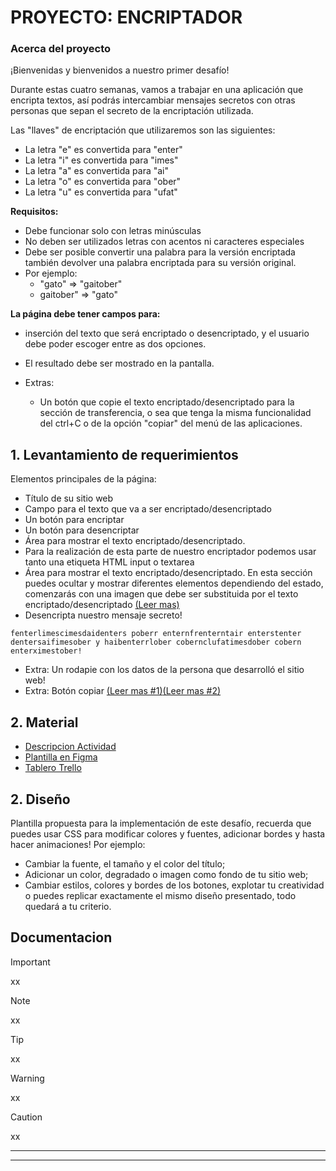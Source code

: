 # PROYECTO: ENCRIPTADOR
### Acerca del proyecto

¡Bienvenidas y bienvenidos a nuestro primer desafío!

Durante estas cuatro semanas, vamos a trabajar en una aplicación que encripta textos, así podrás intercambiar mensajes secretos con otras personas que sepan el secreto de la encriptación utilizada.

Las "llaves" de encriptación que utilizaremos son las siguientes:

- La letra "e" es convertida para "enter"
- La letra "i" es convertida para "imes"
- La letra "a" es convertida para "ai"
- La letra "o" es convertida para "ober"
- La letra "u" es convertida para "ufat"

**Requisitos:**

- Debe funcionar solo con letras minúsculas
- No deben ser utilizados letras con acentos ni caracteres especiales
- Debe ser posible convertir una palabra para la versión encriptada también devolver una palabra encriptada para su versión original.
- Por ejemplo:
  - "gato" => "gaitober"
  - gaitober" => "gato"

**La página debe tener campos para:**
- inserción del texto que será encriptado o desencriptado, y el usuario debe poder escoger entre as dos opciones.
- El resultado debe ser mostrado en la pantalla.
- Extras:

  - Un botón que copie el texto encriptado/desencriptado para la sección de transferencia, o sea que tenga la misma funcionalidad del ctrl+C o de la opción "copiar" del menú de las aplicaciones.

## 1. Levantamiento de requerimientos
Elementos principales de la página: 
- Título de su sitio web
- Campo para el texto que va a ser encriptado/desencriptado
- Un botón para encriptar
- Un botón para desencriptar
- Área para mostrar el texto encriptado/desencriptado.
- Para la realización de esta parte de nuestro encriptador podemos usar tanto una etiqueta HTML input o textarea
- Área para mostrar el texto encriptado/desencriptado. En esta sección puedes ocultar y mostrar diferentes elementos dependiendo del estado, comenzarás con una imagen que debe ser substituida por el texto encriptado/desencriptado [(Leer mas)](https://www.w3schools.com/jsref/prop_style_display.asp)
- Desencripta nuestro mensaje secreto!

```text
fenterlimescimesdaidenters poberr enternfrenterntair enterstenter dentersaifimesober y haibenterrlober cobernclufatimesdober cobern enterximestober!
``` 
- Extra: Un rodapie con los datos de la persona que desarrolló el sitio web!
- Extra: Botón copiar [(Leer mas #1)](https://developer.mozilla.org/en-US/docs/Mozilla/Add-ons/WebExtensions/Interact_with_the_clipboard)[(Leer mas #2)](https://developer.mozilla.org/en-US/docs/Web/API/Clipboard_API)

## 2. Material
- [Descripcion Actividad](https://www.aluracursos.com/challenges/challenge-one-logica/sprint01-construye-un-encriptador-texto-con-javascript)
- [Plantilla en Figma](https://www.figma.com/file/trP3p5nEh7XUyB3n2bomjP/Alura-Challenge---Desaf%C3%ADo-1---L%C3%B3gica)  
- [Tablero Trello](https://trello.com/b/WTdfcewC/encriptador-de-texto-alura-challenges-oracle-one)

## 2. Diseño
  Plantilla propuesta para la implementación de este desafío, recuerda que puedes usar CSS para modificar colores y fuentes, adicionar bordes y hasta hacer animaciones! Por ejemplo:

  - Cambiar la fuente, el tamaño y el color del título;
  - Adicionar un color, degradado o imagen como fondo de tu sitio web;
  - Cambiar estilos, colores y bordes de los botones, explotar tu creatividad o puedes replicar exactamente el mismo diseño presentado, todo quedará a tu criterio.

## Documentacion
> [!IMPORTANT]
> xx

> [!NOTE]
> xx

> [!TIP]
> xx

> [!WARNING]  
> xx

> [!CAUTION]
> xx

***
***